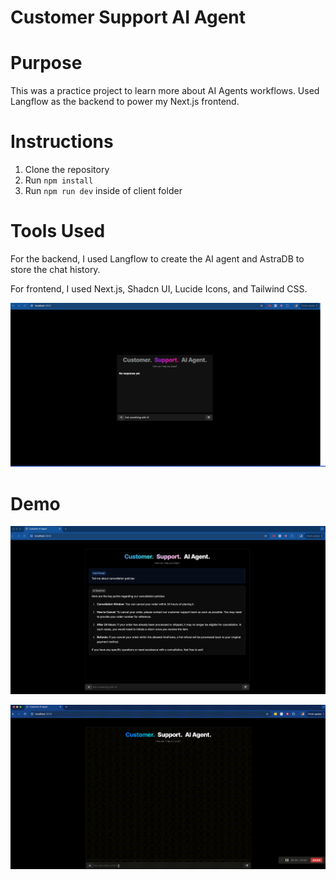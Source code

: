 # Customer Support AI Agent

# Purpose

This was a practice project to learn more about AI Agents workflows. Used Langflow as the backend to power my Next.js frontend.

# Instructions

1. Clone the repository
2. Run `npm install`
3. Run `npm run dev` inside of client folder

# Tools Used
For the backend, I used Langflow to create the AI agent and AstraDB to store the chat history.

For frontend, I used Next.js, Shadcn UI, Lucide Icons, and Tailwind CSS.

![Client UI](./assets/client.png)

# Demo

![Demo Image](./assets/customer_support_agent_response.png)

![Demo Video](./assets/video_demo.gif)